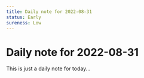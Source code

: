 ```yaml
---
title: Daily note for 2022-08-31
status: Early
sureness: Low
---
```

# Daily note for 2022-08-31
This is just a daily note for today...